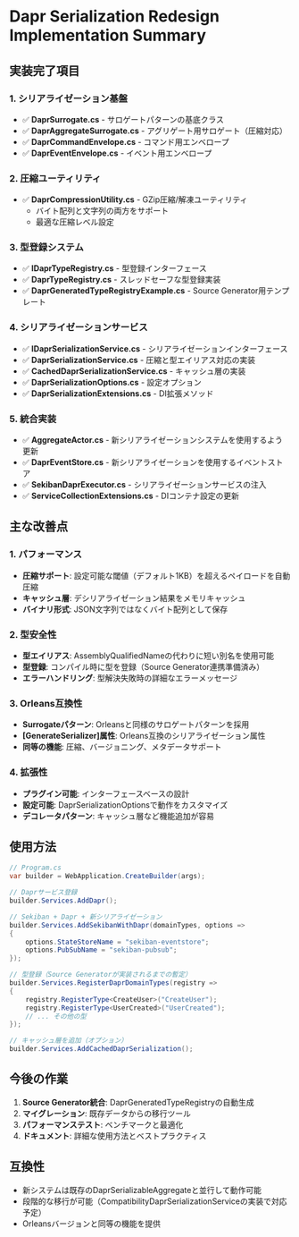 # Dapr Serialization Redesign Implementation Summary

## 実装完了項目

### 1. シリアライゼーション基盤
- ✅ **DaprSurrogate.cs** - サロゲートパターンの基底クラス
- ✅ **DaprAggregateSurrogate.cs** - アグリゲート用サロゲート（圧縮対応）
- ✅ **DaprCommandEnvelope.cs** - コマンド用エンベロープ
- ✅ **DaprEventEnvelope.cs** - イベント用エンベロープ

### 2. 圧縮ユーティリティ
- ✅ **DaprCompressionUtility.cs** - GZip圧縮/解凍ユーティリティ
  - バイト配列と文字列の両方をサポート
  - 最適な圧縮レベル設定

### 3. 型登録システム
- ✅ **IDaprTypeRegistry.cs** - 型登録インターフェース
- ✅ **DaprTypeRegistry.cs** - スレッドセーフな型登録実装
- ✅ **DaprGeneratedTypeRegistryExample.cs** - Source Generator用テンプレート

### 4. シリアライゼーションサービス
- ✅ **IDaprSerializationService.cs** - シリアライゼーションインターフェース
- ✅ **DaprSerializationService.cs** - 圧縮と型エイリアス対応の実装
- ✅ **CachedDaprSerializationService.cs** - キャッシュ層の実装
- ✅ **DaprSerializationOptions.cs** - 設定オプション
- ✅ **DaprSerializationExtensions.cs** - DI拡張メソッド

### 5. 統合実装
- ✅ **AggregateActor.cs** - 新シリアライゼーションシステムを使用するよう更新
- ✅ **DaprEventStore.cs** - 新シリアライゼーションを使用するイベントストア
- ✅ **SekibanDaprExecutor.cs** - シリアライゼーションサービスの注入
- ✅ **ServiceCollectionExtensions.cs** - DIコンテナ設定の更新

## 主な改善点

### 1. パフォーマンス
- **圧縮サポート**: 設定可能な閾値（デフォルト1KB）を超えるペイロードを自動圧縮
- **キャッシュ層**: デシリアライゼーション結果をメモリキャッシュ
- **バイナリ形式**: JSON文字列ではなくバイト配列として保存

### 2. 型安全性
- **型エイリアス**: AssemblyQualifiedNameの代わりに短い別名を使用可能
- **型登録**: コンパイル時に型を登録（Source Generator連携準備済み）
- **エラーハンドリング**: 型解決失敗時の詳細なエラーメッセージ

### 3. Orleans互換性
- **Surrogateパターン**: Orleansと同様のサロゲートパターンを採用
- **[GenerateSerializer]属性**: Orleans互換のシリアライゼーション属性
- **同等の機能**: 圧縮、バージョニング、メタデータサポート

### 4. 拡張性
- **プラグイン可能**: インターフェースベースの設計
- **設定可能**: DaprSerializationOptionsで動作をカスタマイズ
- **デコレータパターン**: キャッシュ層など機能追加が容易

## 使用方法

```csharp
// Program.cs
var builder = WebApplication.CreateBuilder(args);

// Daprサービス登録
builder.Services.AddDapr();

// Sekiban + Dapr + 新シリアライゼーション
builder.Services.AddSekibanWithDapr(domainTypes, options =>
{
    options.StateStoreName = "sekiban-eventstore";
    options.PubSubName = "sekiban-pubsub";
});

// 型登録（Source Generatorが実装されるまでの暫定）
builder.Services.RegisterDaprDomainTypes(registry =>
{
    registry.RegisterType<CreateUser>("CreateUser");
    registry.RegisterType<UserCreated>("UserCreated");
    // ... その他の型
});

// キャッシュ層を追加（オプション）
builder.Services.AddCachedDaprSerialization();
```

## 今後の作業

1. **Source Generator統合**: DaprGeneratedTypeRegistryの自動生成
2. **マイグレーション**: 既存データからの移行ツール
3. **パフォーマンステスト**: ベンチマークと最適化
4. **ドキュメント**: 詳細な使用方法とベストプラクティス

## 互換性

- 新システムは既存のDaprSerializableAggregateと並行して動作可能
- 段階的な移行が可能（CompatibilityDaprSerializationServiceの実装で対応予定）
- Orleansバージョンと同等の機能を提供